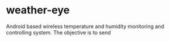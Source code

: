 weather-eye
===========

Android based wireless temperature and humidity monitoring and controlling system. The objective is to send
